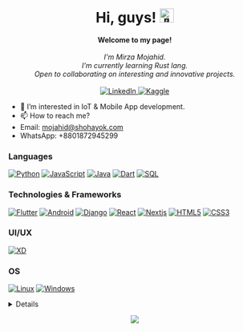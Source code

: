 
<h1 align="center">Hi, guys! <img src="https://github-production-user-asset-6210df.s3.amazonaws.com/24524555/238178097-766d336d-b87d-44ba-807c-c51de2bc6b4d.gif" width="28px" alt="👋"></h1>

<p align="center">
    <b>Welcome to my page!</b><br><br>
    <i>
        I'm Mirza Mojahid.<br>
        I’m currently learning Rust lang.<br>
        Open to collaborating on interesting and innovative projects.<br>
    </i><br>
    <a href="https://linkedin.com/in/mirzamojahid">
        <img src="https://img.shields.io/badge/LinkedIn-blue?style=flat-square&logo=linkedin" alt="LinkedIn">
    </a>
    <a href="https://www.kaggle.com/mirzamojahid">
        <img src="https://img.shields.io/badge/Kaggle-blue?style=flat-square&logo=kaggle" alt="Kaggle">
    </a>
</p>

- 👀 I’m interested in IoT & Mobile App development.
- 📫 How to reach me?
- Email: mojahid@shohayok.com
- WhatsApp: +8801872945299

### Languages
[![Python](https://img.shields.io/badge/python-black?style=for-the-badge&logo=python)](https://github.com/mirzamojahid)
[![JavaScript](https://img.shields.io/badge/javascript-black?style=for-the-badge&logo=javascript)](https://github.com/mirzamojahid)
[![Java](https://img.shields.io/badge/java-black?style=for-the-badge&logo=openjdk)](https://github.com/mirzamojahid)
[![Dart](https://img.shields.io/badge/dart-black?style=for-the-badge&logo=dart)](https://github.com/mirzamojahid)
[![SQL](https://img.shields.io/badge/sql-black?style=for-the-badge&logo=mysql)](https://github.com/mirzamojahid)


### Technologies & Frameworks
[![Flutter](https://img.shields.io/badge/flutter-black?style=for-the-badge&logo=flutter)](https://github.com/mirzamojahid)
[![Android](https://img.shields.io/badge/android-black?style=for-the-badge&logo=android)](https://hub.docker.com/u/mirzamojahid)
[![Django](https://img.shields.io/badge/django-black?style=for-the-badge&logo=django)](https://github.com/mirzamojahid)
[![React](https://img.shields.io/badge/react-black?style=for-the-badge&logo=react)](https://github.com/mirzamojahid)
[![Nextjs](https://img.shields.io/badge/nextjs-black?style=for-the-badge&logo=nextjs)](https://github.com/mirzamojahid)
[![HTML5](https://img.shields.io/badge/html5-black?style=for-the-badge&logo=html5)](https://hub.docker.com/u/mirzamojahid)
[![CSS3](https://img.shields.io/badge/css3-black?style=for-the-badge&logo=css3)](https://hub.docker.com/u/mirzamojahid)

### UI/UX
[![XD](https://img.shields.io/badge/adobe-black?style=for-the-badge&logo=adobexd)](https://github.com/mirzamojahid)


### OS
[![Linux](https://img.shields.io/badge/linux-black?style=for-the-badge&logo=Linux)](https://github.com/mirzamojahid)
[![Windows](https://img.shields.io/badge/Windows-black?style=for-the-badge&logo=Windows)](https://github.com/mirzamojahid)

<details>
<p align="center">

  <a href="https://github.com/mirzamojahid">
    <img src="https://github-readme-streak-stats.herokuapp.com/?user=mirzamojahid&hide_border=true&card_width=338&theme=transparent" />
  </a>


</p>
</details>

<p align="center">
  <a href="https://github.com/mirzamojahid">
    <img src="https://komarev.com/ghpvc/?username=mirzamojahid&color=blue&style=flat)" />
  </a>
</p>


